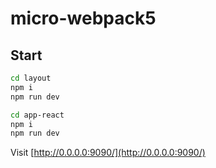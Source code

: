 # micro-webpack5

## Start

```bash
cd layout
npm i
npm run dev
```

```bash
cd app-react
npm i
npm run dev
```

Visit [http://0.0.0.0:9090/](http://0.0.0.0:9090/)
